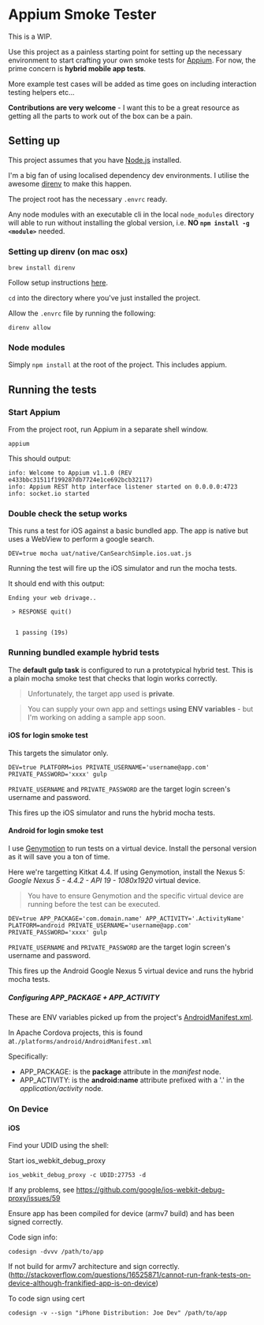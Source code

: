 # Appium Smoke Tester

This is a WIP.

Use this project as a painless starting point for setting up the necessary environment
to start crafting your own smoke tests for [Appium](http://appium.io). For now, the prime concern is __hybrid mobile app tests__.

More example test cases will be added as time goes on including interaction testing helpers etc...

__Contributions are very welcome__ - I want this to be a great resource as getting all the parts to work out of the box can be a pain.

## Setting up

This project assumes that you have [Node.js](http://nodejs.org) installed.

I'm a big fan of using localised dependency dev environments. I utilise the awesome [direnv](https://github.com/zimbatm/direnv) to make this happen.

The project root has the necessary ```.envrc``` ready.

Any node modules with an executable cli in the local ```node_modules``` directory will able to run without installing the global version, i.e. __NO ```npm install -g <module>```__ needed.

### Setting up direnv (on mac osx)

```
brew install direnv
```

Follow setup instructions [here](https://github.com/zimbatm/direnv#setup).

```cd``` into the directory where you've just installed the project.

Allow the ```.envrc``` file by running the following:

```
direnv allow
```

### Node modules

Simply ```npm install``` at the root of the project. This includes appium.

## Running the tests

### Start Appium

From the project root, run Appium in a separate shell window.

```
appium
```

This should output:
```
info: Welcome to Appium v1.1.0 (REV e433bbc31511f199287db7724e1ce692bcb32117)
info: Appium REST http interface listener started on 0.0.0.0:4723
info: socket.io started
```

### Double check the setup works

This runs a test for iOS against a basic bundled app. The app is native but uses a WebView to perform a google search.

```
DEV=true mocha uat/native/CanSearchSimple.ios.uat.js
```

Running the test will fire up the iOS simulator and run the mocha tests.

It should end with this output:
```
Ending your web drivage..

 > RESPONSE quit()


  1 passing (19s)
```

### Running bundled example hybrid tests

The __default gulp task__ is configured to run a prototypical hybrid test. This is a plain mocha smoke test that checks that login works correctly.

> Unfortunately, the target app used is **private**.

> You can supply your own app and settings **using ENV variables** - but I'm working on adding a sample app soon.

#### iOS for login smoke test

This targets the simulator only.

```
DEV=true PLATFORM=ios PRIVATE_USERNAME='username@app.com' PRIVATE_PASSWORD='xxxx' gulp
```

```PRIVATE_USERNAME``` and ```PRIVATE_PASSWORD``` are the target login screen's username and password.

This fires up the iOS simulator and runs the hybrid mocha tests.

#### Android for login smoke test

I use [Genymotion](http://www.genymotion.com) to run tests on a virtual device. Install the personal version as it will save you a ton of time.

Here we're targetting Kitkat 4.4. If using Genymotion, install the Nexus 5: *Google Nexus 5 - 4.4.2 - API 19 - 1080x1920* virtual device.

> You have to ensure Genymotion and the specific virtual device are
> running before the test can be executed.

```
DEV=true APP_PACKAGE='com.domain.name' APP_ACTIVITY='.ActivityName' PLATFORM=android PRIVATE_USERNAME='username@app.com' PRIVATE_PASSWORD='xxxx' gulp
```

```PRIVATE_USERNAME``` and ```PRIVATE_PASSWORD``` are the target login screen's username and password.

This fires up the Android Google Nexus 5 virtual device and runs the hybrid mocha tests.

##### Configuring APP_PACKAGE + APP_ACTIVITY

These are ENV variables picked up from the project's [AndroidManifest.xml](http://developer.android.com/guide/topics/manifest/manifest-intro.html).

In Apache Cordova projects, this is found at```./platforms/android/AndroidManifest.xml```

Specifically:
* APP_PACKAGE: is the **package** attribute in the *manifest* node.
* APP_ACTIVITY: is the **android:name** attribute prefixed with a '.' in the *application/activity* node.

### On Device

#### iOS

Find your UDID using the shell:


Start ios_webkit_debug_proxy
```
ios_webkit_debug_proxy -c UDID:27753 -d
```

If any problems, see https://github.com/google/ios-webkit-debug-proxy/issues/59

Ensure app has been compiled for device (armv7 build) and has been signed correctly.

Code sign info:
```
codesign -dvvv /path/to/app
```

If not build for armv7 architecture and sign correctly. (http://stackoverflow.com/questions/16525871/cannot-run-frank-tests-on-device-although-frankified-app-is-on-device)

To code sign using cert
```
codesign -v --sign "iPhone Distribution: Joe Dev" /path/to/app
```